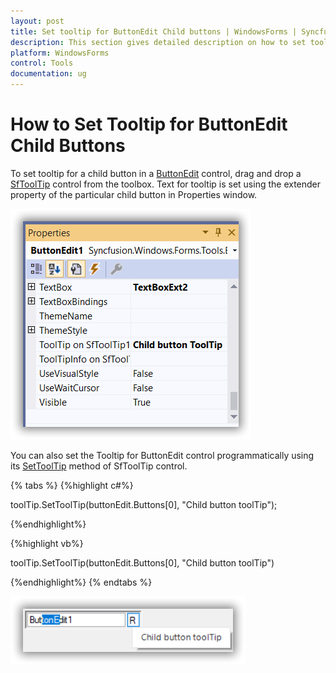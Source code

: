 ```yaml
---
layout: post
title: Set tooltip for ButtonEdit Child buttons | WindowsForms | Syncfusion
description: This section gives detailed description on how to set tooltip for ButtonEditChildButton in ButtonEdit control.
platform: WindowsForms
control: Tools
documentation: ug
---
```


# How to Set Tooltip for ButtonEdit Child Buttons

 To set tooltip for a child button in a [ButtonEdit](https://help.syncfusion.com/cr/windowsforms/Syncfusion.Windows.Forms.Tools.ButtonEdit.html) control, drag and drop a [SfToolTip](https://help.syncfusion.com/cr/windowsforms/Syncfusion.Windows.Forms.SfToolTip.html) control from the toolbox. Text for tooltip is set using the extender property of the particular child button in Properties window.

 ![Tooltip for ButtonEdit](FAQ_images/FAQ_img4.png) 

You can also set the Tooltip for ButtonEdit control programmatically using its [SetToolTip](https://help.syncfusion.com/cr/windowsforms/Syncfusion.Windows.Forms.SfToolTip.html#Syncfusion_Windows_Forms_SfToolTip_SetToolTip_System_Windows_Forms_Control_System_String_) method of SfToolTip control.

{% tabs %}
{%highlight c#%}

toolTip.SetToolTip(buttonEdit.Buttons[0], "Child button toolTip");

{%endhighlight%}

{%highlight vb%}

toolTip.SetToolTip(buttonEdit.Buttons[0], "Child button toolTip")

{%endhighlight%}
{% endtabs %}

 ![SetTooltip for ButtonEdit](FAQ_images/FAQ_img5.png) 

